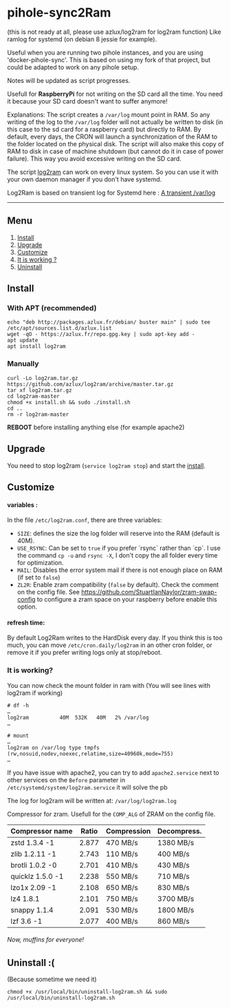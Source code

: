# pihole-sync2Ram
(this is not ready at all, please use azlux/log2ram for log2ram function)
Like ramlog for systemd (on debian 8 jessie for example).

Useful when you are running two pihole instances, and you are using 'docker-pihole-sync'.  This is based on using my fork of that project, but could be adapted to work on any pihole setup.

Notes will be updated as script progresses.

Usefull for **RaspberryPi** for not writing on the SD card all the time. You need it because your SD card doesn't want to suffer anymore!

Explanations: The script creates a `/var/log` mount point in RAM. So any writing of the log to the `/var/log` folder will not actually be written to disk (in this case to the sd card for a raspberry card) but directly to RAM. By default, every days, the CRON will launch a synchronization of the RAM to the folder located on the physical disk. The script will also make this copy of RAM to disk in case of machine shutdown (but cannot do it in case of power failure). This way you avoid excessive writing on the SD card.

The script [log2ram](https://github.com/azlux/log2ram) can work on every linux system. So you can use it with your own daemon manager if you don't have systemd.

Log2Ram is based on transient log for Systemd here : [A transient /var/log](https://www.debian-administration.org/article/661/A_transient_/var/log)

_____
## Menu
1. [Install](#install)
2. [Upgrade](#upgrade)
3. [Customize](#customize)
4. [It is working ?](#it-is-working)
5. [Uninstall](#uninstall-)

## Install
### With APT (recommended)
    echo "deb http://packages.azlux.fr/debian/ buster main" | sudo tee /etc/apt/sources.list.d/azlux.list
    wget -qO - https://azlux.fr/repo.gpg.key | sudo apt-key add -
    apt update
    apt install log2ram

### Manually
    curl -Lo log2ram.tar.gz https://github.com/azlux/log2ram/archive/master.tar.gz
    tar xf log2ram.tar.gz
    cd log2ram-master
    chmod +x install.sh && sudo ./install.sh
    cd ..
    rm -r log2ram-master

**REBOOT** before installing anything else (for example apache2)
## Upgrade

You need to stop log2ram (`service log2ram stop`) and start the [install](#install).

## Customize
#### variables :
In the file `/etc/log2ram.conf`, there are three variables:

- `SIZE`: defines the size the log folder will reserve into the RAM (default is 40M).
- `USE_RSYNC`: Can be set to `true` if you prefer ´rsync´ rather than ´cp´. I use the command `cp -u` and `rsync -X`, I don't copy the all folder every time for optimization.
- `MAIL`: Disables the error system mail if there is not enough place on RAM (if set to `false`)
- `ZL2R`: Enable zram compatibility (`false` by default). Check the comment on the config file. See https://github.com/StuartIanNaylor/zram-swap-config to configure a zram space on your raspberry before enable this option.

#### refresh time:
By default Log2Ram writes to the HardDisk every day. If you think this is too much, you can move `/etc/cron.daily/log2ram` in an other cron folder, or remove it if you prefer writing logs only at stop/reboot.

### It is working?
You can now check the mount folder in ram with (You will see lines with log2ram if working)
```
# df -h
…
log2ram          40M  532K   40M   2% /var/log
…

# mount
…
log2ram on /var/log type tmpfs (rw,nosuid,nodev,noexec,relatime,size=40960k,mode=755)
…
```

If you have issue with apache2, you can try to add `apache2.service` next to other services on the `Before` parameter in `/etc/systemd/system/log2ram.service` it will solve the pb

The log for log2ram will be written at: `/var/log/log2ram.log`

Compressor for zram. Usefull for the `COMP_ALG` of ZRAM on the config file.

| Compressor name	     | Ratio	| Compression | Decompress. |
|------------------------|----------|-------------|-------------|
|zstd 1.3.4 -1	         | 2.877	| 470 MB/s	  | 1380 MB/s   |
|zlib 1.2.11 -1	         | 2.743    | 110 MB/s    | 400 MB/s    |
|brotli 1.0.2 -0	     | 2.701	| 410 MB/s	  | 430 MB/s    |
|quicklz 1.5.0 -1	     | 2.238	| 550 MB/s	  | 710 MB/s    |
|lzo1x 2.09 -1	         | 2.108	| 650 MB/s	  | 830 MB/s    |
|lz4 1.8.1	             | 2.101    | 750 MB/s    | 3700 MB/s   |
|snappy 1.1.4	         | 2.091	| 530 MB/s	  | 1800 MB/s   |
|lzf 3.6 -1	             | 2.077	| 400 MB/s	  | 860 MB/s    |

###### Now, muffins for everyone!


## Uninstall :(
(Because sometime we need it)
```
chmod +x /usr/local/bin/uninstall-log2ram.sh && sudo /usr/local/bin/uninstall-log2ram.sh
```
